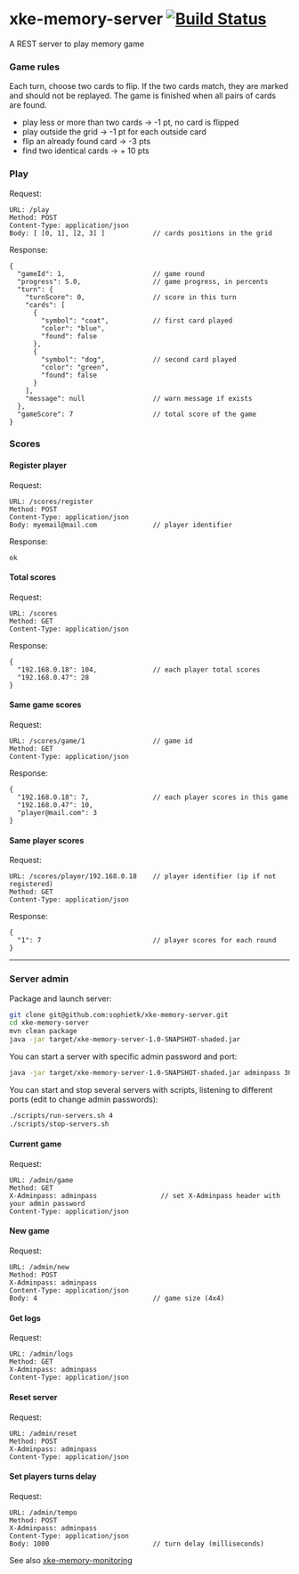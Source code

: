 xke-memory-server [![Build Status](https://drone.io/github.com/sophietk/xke-memory-server/status.png)](https://drone.io/github.com/sophietk/xke-memory-server/latest)
=================

A REST server to play memory game

### Game rules

Each turn, choose two cards to flip. If the two cards match, they are marked and should not be replayed. The game is finished when all pairs of cards are found.

- play less or more than two cards -> -1 pt, no card is flipped
- play outside the grid -> -1 pt for each outside card
- flip an already found card -> -3 pts
- find two identical cards -> + 10 pts

### Play

Request:
```
URL: /play
Method: POST
Content-Type: application/json
Body: [ [0, 1], [2, 3] ]            // cards positions in the grid
```

Response:
```
{
  "gameId": 1,                      // game round
  "progress": 5.0,                  // game progress, in percents
  "turn": {
    "turnScore": 0,                 // score in this turn
    "cards": [
      {
        "symbol": "coat",           // first card played
        "color": "blue",
        "found": false
      },
      {
        "symbol": "dog",            // second card played
        "color": "green",
        "found": false
      }
    ],
    "message": null                 // warn message if exists
  },
  "gameScore": 7                    // total score of the game
}
```

### Scores

#### Register player

Request:
```
URL: /scores/register
Method: POST
Content-Type: application/json
Body: myemail@mail.com              // player identifier
```

Response:
```
ok
```

#### Total scores

Request:
```
URL: /scores
Method: GET
Content-Type: application/json
```

Response:
```
{
  "192.168.0.18": 104,              // each player total scores
  "192.168.0.47": 28
}
```

#### Same game scores

Request:
```
URL: /scores/game/1                 // game id
Method: GET
Content-Type: application/json
```

Response:
```
{
  "192.168.0.18": 7,                // each player scores in this game
  "192.168.0.47": 10,
  "player@mail.com": 3
}
```

#### Same player scores

Request:
```
URL: /scores/player/192.168.0.18    // player identifier (ip if not registered)
Method: GET
Content-Type: application/json
```

Response:
```
{
  "1": 7                            // player scores for each round
}
```

---

### Server admin

Package and launch server:
```bash
git clone git@github.com:sophietk/xke-memory-server.git
cd xke-memory-server
mvn clean package
java -jar target/xke-memory-server-1.0-SNAPSHOT-shaded.jar
```

You can start a server with specific admin password and port:
```bash
java -jar target/xke-memory-server-1.0-SNAPSHOT-shaded.jar adminpass 3000
```

You can start and stop several servers with scripts, listening to different ports (edit to change admin passwords):
```bash
./scripts/run-servers.sh 4
./scripts/stop-servers.sh
```

#### Current game

Request:
```
URL: /admin/game
Method: GET
X-Adminpass: adminpass                // set X-Adminpass header with your admin password
Content-Type: application/json
```

#### New game

Request:
```
URL: /admin/new
Method: POST
X-Adminpass: adminpass
Content-Type: application/json
Body: 4                             // game size (4x4)
```

#### Get logs

Request:
```
URL: /admin/logs
Method: GET
X-Adminpass: adminpass
Content-Type: application/json
```

#### Reset server

Request:
```
URL: /admin/reset
Method: POST
X-Adminpass: adminpass
Content-Type: application/json
```

#### Set players turns delay

Request:
```
URL: /admin/tempo
Method: POST
X-Adminpass: adminpass
Content-Type: application/json
Body: 1000                          // turn delay (milliseconds)
```

See also [xke-memory-monitoring](//github.com/sophietk/xke-memory-monitoring)
